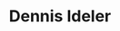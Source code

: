---
layout: 'default'
title: 'Dennis Ideler'
isPage: false

twitter: 'dideler'
email: 'dennis@softwareniagara.com'
website: 'http://www.dennisideler.com'
avatar: '/images/organizers/dennis.gif'
---
